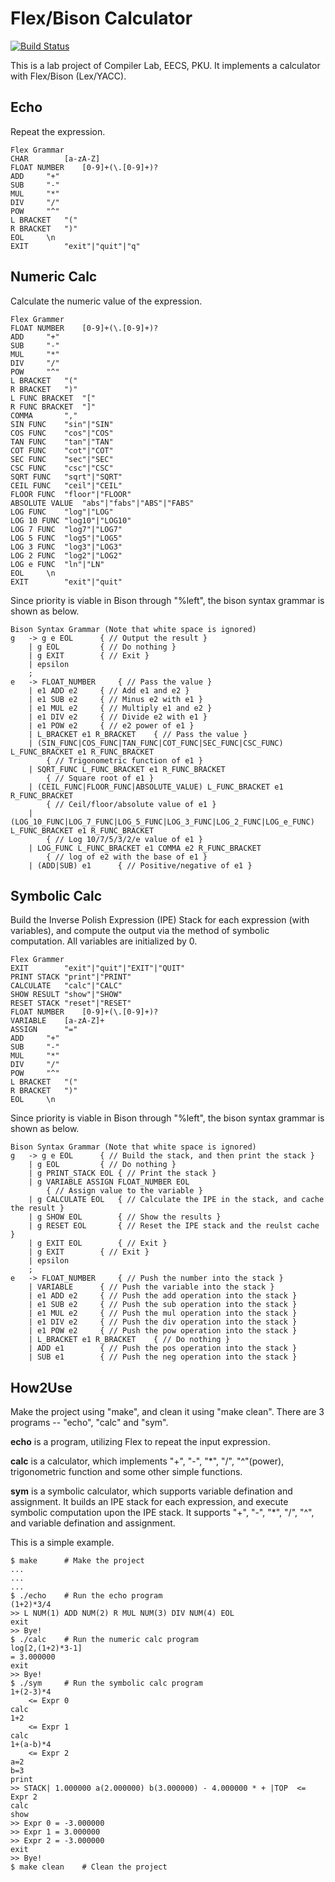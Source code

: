 # Flex/Bison Calculator

[![Build Status](https://travis-ci.org/LC-John/Flex-Bison-Calculator.svg?branch=master)](https://travis-ci.org/LC-John/Flex-Bison-Calculator)

This is a lab project of Compiler Lab, EECS, PKU.
It implements a calculator with Flex/Bison (Lex/YACC).

## Echo

Repeat the expression.

```
Flex Grammar
CHAR		[a-zA-Z]
FLOAT NUMBER	[0-9]+(\.[0-9]+)?
ADD		"+"
SUB		"-"
MUL		"*"
DIV		"/"
POW		"^"
L BRACKET	"("
R BRACKET	")"
EOL		\n
EXIT		"exit"|"quit"|"q"
```

## Numeric Calc

Calculate the numeric value of the expression.

```
Flex Grammer
FLOAT NUMBER	[0-9]+(\.[0-9]+)?
ADD		"+"
SUB		"-"
MUL		"*"
DIV		"/"
POW		"^"
L BRACKET	"("
R BRACKET	")"
L FUNC BRACKET	"["
R FUNC BRACKET	"]"
COMMA		","
SIN FUNC	"sin"|"SIN"
COS FUNC	"cos"|"COS"
TAN FUNC	"tan"|"TAN"
COT FUNC	"cot"|"COT"
SEC FUNC	"sec"|"SEC"
CSC FUNC	"csc"|"CSC"
SQRT FUNC 	"sqrt"|"SQRT"
CEIL FUNC	"ceil"|"CEIL"
FLOOR FUNC	"floor"|"FLOOR"
ABSOLUTE VALUE	"abs"|"fabs"|"ABS"|"FABS"
LOG FUNC	"log"|"LOG"
LOG 10 FUNC	"log10"|"LOG10"
LOG 7 FUNC	"log7"|"LOG7"
LOG 5 FUNC	"log5"|"LOG5"
LOG 3 FUNC	"log3"|"LOG3"
LOG 2 FUNC	"log2"|"LOG2"
LOG e FUNC	"ln"|"LN"
EOL		\n
EXIT		"exit"|"quit"
```

Since priority is viable in Bison through "%left", the bison syntax grammar is shown as below.

```
Bison Syntax Grammar (Note that white space is ignored)
g	-> g e EOL		{ // Output the result }
	| g EOL 		{ // Do nothing }
	| g EXIT 		{ // Exit }
	| epsilon
	;
e	-> FLOAT_NUMBER		{ // Pass the value }
	| e1 ADD e2		{ // Add e1 and e2 }
	| e1 SUB e2		{ // Minus e2 with e1 }
	| e1 MUL e2		{ // Multiply e1 and e2 }
	| e1 DIV e2		{ // Divide e2 with e1 }
	| e1 POW e2		{ // e2 power of e1 }
	| L_BRACKET e1 R_BRACKET	{ // Pass the value }
	| (SIN_FUNC|COS_FUNC|TAN_FUNC|COT_FUNC|SEC_FUNC|CSC_FUNC) L_FUNC_BRACKET e1 R_FUNC_BRACKET
		{ // Trigonometric function of e1 }
	| SQRT_FUNC L_FUNC_BRACKET e1 R_FUNC_BRACKET
		{ // Square root of e1 }
	| (CEIL_FUNC|FLOOR_FUNC|ABSOLUTE_VALUE) L_FUNC_BRACKET e1 R_FUNC_BRACKET
		{ // Ceil/floor/absolute value of e1 }
	| (LOG_10_FUNC|LOG_7_FUNC|LOG_5_FUNC|LOG_3_FUNC|LOG_2_FUNC|LOG_e_FUNC) L_FUNC_BRACKET e1 R_FUNC_BRACKET
		{ // Log 10/7/5/3/2/e value of e1 }
	| LOG_FUNC L_FUNC_BRACKET e1 COMMA e2 R_FUNC_BRACKET
		{ // log of e2 with the base of e1 }
	| (ADD|SUB) e1		{ // Positive/negative of e1 }
```
## Symbolic Calc

Build the Inverse Polish Expression (IPE) Stack for each expression (with variables), and compute the output via the method of symbolic computation. All variables are initialized by 0.

```
Flex Grammer
EXIT		"exit"|"quit"|"EXIT"|"QUIT"
PRINT STACK	"print"|"PRINT"
CALCULATE	"calc"|"CALC"
SHOW RESULT	"show"|"SHOW"
RESET STACK	"reset"|"RESET"
FLOAT NUMBER	[0-9]+(\.[0-9]+)?
VARIABLE	[a-zA-Z]+
ASSIGN		"="
ADD		"+"
SUB		"-"
MUL		"*"
DIV		"/"
POW		"^"
L BRACKET	"("
R BRACKET	")"
EOL		\n
```

Since priority is viable in Bison through "%left", the bison syntax grammar is shown as below.

```
Bison Syntax Grammar (Note that white space is ignored)
g	-> g e EOL		{ // Build the stack, and then print the stack }
	| g EOL 		{ // Do nothing }
	| g PRINT_STACK EOL	{ // Print the stack }
	| g VARIABLE ASSIGN FLOAT_NUMBER EOL
		{ // Assign value to the variable }
	| g CALCULATE EOL	{ // Calculate the IPE in the stack, and cache the result }
	| g SHOW EOL		{ // Show the results }
	| g RESET EOL		{ // Reset the IPE stack and the reulst cache }
	| g EXIT EOL		{ // Exit }
	| g EXIT 		{ // Exit }
	| epsilon
	;
e	-> FLOAT_NUMBER		{ // Push the number into the stack }
	| VARIABLE		{ // Push the variable into the stack }
	| e1 ADD e2		{ // Push the add operation into the stack }
	| e1 SUB e2		{ // Push the sub operation into the stack }
	| e1 MUL e2		{ // Push the mul operation into the stack }
	| e1 DIV e2		{ // Push the div operation into the stack }
	| e1 POW e2		{ // Push the pow operation into the stack }
	| L_BRACKET e1 R_BRACKET	{ // Do nothing }
	| ADD e1		{ // Push the pos operation into the stack }
	| SUB e1		{ // Push the neg operation into the stack }
```

## How2Use

Make the project using "make", and clean it using "make clean".
There are 3 programs -- "echo", "calc" and "sym".

**echo** is a program, utilizing Flex to repeat the input expression.

**calc** is a calculator, which implements "+", "-", "*", "/", "^"(power), trigonometric function and some other simple functions.

**sym** is a symbolic calculator, which supports variable defination and assignment. It builds an IPE stack for each expression, and execute symbolic computation upon the IPE stack. It supports "+", "-", "*", "/", "^", and variable defination and assignment.

This is a simple example.

```
$ make		# Make the project
...
...
...
$ ./echo	# Run the echo program
(1+2)*3/4
>> L NUM(1) ADD NUM(2) R MUL NUM(3) DIV NUM(4) EOL
exit
>> Bye!
$ ./calc	# Run the numeric calc program
log[2,(1+2)*3-1]
= 3.000000
exit
>> Bye!
$ ./sym		# Run the symbolic calc program
1+(2-3)*4
	<= Expr 0
calc
1+2
	<= Expr 1
calc
1+(a-b)*4
	<= Expr 2
a=2
b=3
print
>> STACK| 1.000000 a(2.000000) b(3.000000) - 4.000000 * + |TOP	<= Expr 2
calc
show
>> Expr 0 = -3.000000
>> Expr 1 = 3.000000
>> Expr 2 = -3.000000
exit
>> Bye!
$ make clean	# Clean the project
```
